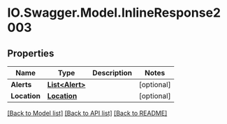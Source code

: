 # IO.Swagger.Model.InlineResponse2003
## Properties

Name | Type | Description | Notes
------------ | ------------- | ------------- | -------------
**Alerts** | [**List&lt;Alert&gt;**](Alert.md) |  | [optional] 
**Location** | [**Location**](Location.md) |  | [optional] 

[[Back to Model list]](../README.md#documentation-for-models) [[Back to API list]](../README.md#documentation-for-api-endpoints) [[Back to README]](../README.md)

